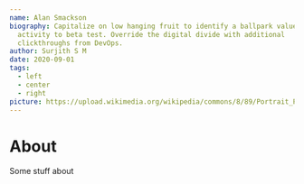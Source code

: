 ```yaml
---
name: Alan Smackson
biography: Capitalize on low hanging fruit to identify a ballpark value added
  activity to beta test. Override the digital divide with additional
  clickthroughs from DevOps.
author: Surjith S M
date: 2020-09-01
tags:
  - left
  - center
  - right
picture: https://upload.wikimedia.org/wikipedia/commons/8/89/Portrait_Placeholder.png
---
```

# About
Some stuff about